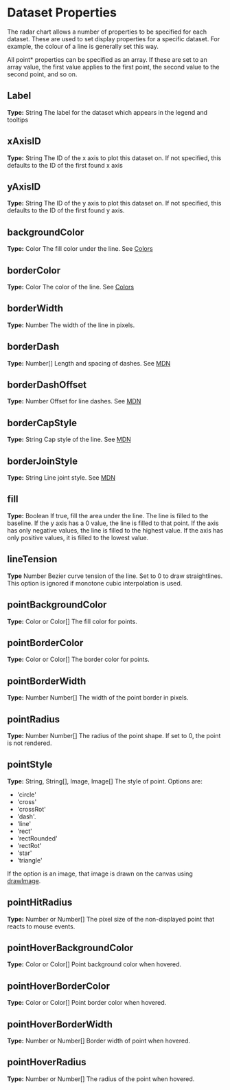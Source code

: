 # Dataset Properties

The radar chart allows a number of properties to be specified for each dataset. These are used to set display properties for a specific dataset. For example, the colour of a line is generally set this way.

All point* properties can be specified as an array. If these are set to an array value, the first value applies to the first point, the second value to the second point, and so on.

## Label
**Type:** String
The label for the dataset which appears in the legend and tooltips

## xAxisID
**Type:** String
The ID of the x axis to plot this dataset on. If not specified, this defaults to the ID of the first found x axis

## yAxisID
**Type:** String
The ID of the y axis to plot this dataset on. If not specified, this defaults to the ID of the first found y axis.

## backgroundColor
**Type:** Color
The fill color under the line. See [Colors](../colors/colors.md#chart-colors)

## borderColor
**Type:** Color
The color of the line. See [Colors](../colors/colors.md#chart-colors)

## borderWidth
**Type:** Number
The width of the line in pixels.

## borderDash
**Type:** Number[]
Length and spacing of dashes. See [MDN](https://developer.mozilla.org/en-US/docs/Web/API/CanvasRenderingContext2D/setLineDash)

## borderDashOffset
**Type:** Number
Offset for line dashes. See [MDN](https://developer.mozilla.org/en-US/docs/Web/API/CanvasRenderingContext2D/lineDashOffset)

## borderCapStyle
**Type:** String
Cap style of the line. See [MDN](https://developer.mozilla.org/en-US/docs/Web/API/CanvasRenderingContext2D/lineCap)

## borderJoinStyle
**Type:** String
Line joint style. See [MDN](https://developer.mozilla.org/en-US/docs/Web/API/CanvasRenderingContext2D/lineJoin)

## fill
**Type:** Boolean
If true, fill the area under the line. The line is filled to the baseline. If the y axis has a 0 value, the line is filled to that point. If the axis has only negative values, the line is filled to the highest value. If the axis has only positive values, it is filled to the lowest value.

## lineTension
**Type** Number
Bezier curve tension of the line. Set to 0 to draw straightlines. This option is ignored if monotone cubic interpolation is used.

## pointBackgroundColor
**Type:** Color or Color[]
The fill color for points.

## pointBorderColor
**Type:** Color or Color[]
The border color for points.

## pointBorderWidth
**Type:** Number Number[]
The width of the point border in pixels.

## pointRadius
**Type:** Number Number[]
The radius of the point shape. If set to 0, the point is not rendered.

## pointStyle
**Type:** String, String[], Image, Image[]
The style of point. Options are:
* 'circle'
* 'cross'
* 'crossRot'
* 'dash'. 
* 'line'
* 'rect'
* 'rectRounded'
* 'rectRot'
* 'star'
* 'triangle'

If the option is an image, that image is drawn on the canvas using [drawImage](https://developer.mozilla.org/en/docs/Web/API/CanvasRenderingContext2D/drawImage).

## pointHitRadius
**Type:** Number or Number[]
The pixel size of the non-displayed point that reacts to mouse events.

## pointHoverBackgroundColor
**Type:** Color or Color[]
Point background color when hovered.

## pointHoverBorderColor
**Type:** Color or Color[]
Point border color when hovered.

## pointHoverBorderWidth
**Type:** Number or Number[]
Border width of point when hovered.

## pointHoverRadius
**Type:** Number or Number[]
The radius of the point when hovered.
